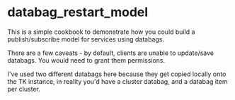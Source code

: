 # databag_restart_model

This is a simple cookbook to demonstrate how you could build a publish/subscribe model for services using databags.

There are a few caveats - by default, clients are unable to update/save databags. You would need to grant them permissions.

I've used two different databags here because they get copied locally onto the TK instance, in reality you'd have a cluster databag, and a databag item per cluster.
